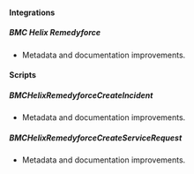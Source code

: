 
#### Integrations

##### BMC Helix Remedyforce

- Metadata and documentation improvements.

#### Scripts

##### BMCHelixRemedyforceCreateIncident

- Metadata and documentation improvements.
##### BMCHelixRemedyforceCreateServiceRequest

- Metadata and documentation improvements.

